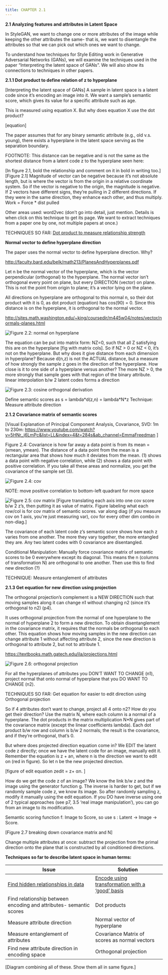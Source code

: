```yaml
---
title: CHAPTER 2.1
---
```

<script src="https://cdn.mathjax.org/mathjax/latest/MathJax.js?config=TeX-AMS-MML_HTMLorMML" type="text/javascript"></script>

**2.1 Analyzing features and attributes in Latent Space**

In StyleGAN, we want to change one or more attributes of the image while keeping the other attributes the same- that is, we want to disentangle the attributes so that we can pick out which ones we want to change.

To understand how techniques for Style Editing work in Generative Adversarial Networks (GANs), we will examine the techniques used in the paper “Interpreting the latent space of GANs”. We will also show its connections to techniques in other papers.

**2.1.1 Dot product to define relation of z to hyperplane**

[Interpreting the latent space of GANs] A sample in latent space is a latent code since it’s encoding an image into it. We want a sample’s semantic score, which gives its value for a specific attribute such as age.

This is measured using equation X. But why does equation X use the dot product?

[equation]

The paper assumes that for any binary semantic attribute (e.g., old v.s. young), there exists a hyperplane in the latent space serving as the separation boundary.

FOOTNOTE: This distance can be negative and is not the same as the shortest distance from a latent code z to the hyperplane seen here:

<!---
Recall in (ch9, 3b1br) that vector multiplication is a projection onto the 1D number line, which is why it’s a scalar. Duality between dot product with a vector and getting a scalar
https://www.youtube.com/watch?v=KDHuWxy53uM&feature=youtu.be&ab_channel=KhanAcademy
Dot product is the amount of one vector goes in the direction of another. 
--->

[In figure 2.1, bold the relationship and comment on it in bold in writing too.]
[Figure 2.1] Magnitude of vector can be negative because it’s not absolute length, but is where the vector is from the origin in a relative coordinate system. So if the vector is negative to the origin, the magnitude is negative. If 2 vectors have different signs, they’re pulling in 2 different directions. If they were in the same direction, they enhance each other, and thus multiply. Work = Force \* dist pulled

Other areas used: word2vec (don’t go into detail, just mention. Details is when click on this technique to get its page. We want to extract techniques from a paper one by one, not multiple papers at once.)

TECHNIQUES SO FAR: [Dot product to measure relationship strength](techniques/technique_template.md)

**Normal vector to define hyperplane direction**

The paper uses the normal vector to define hyperplane direction. Why?

http://faculty.bard.edu/belk/math213/PlanesAndHyperplanes.pdf

Let n be the normal vector of the hyperplane, which is the vector perpendicular (orthogonal) to the hyperplane. The normal vector isn’t orthogonal every point on plane, but every DIRECTION (vector) on plane. This is not the point from origin to plane; it’s a vector lying on the plane.

All directions on hyperplane are orthogonal to this normal n, so their dot product with it is 0, as dot product (equation) has cos(90) = 0. Since this distance is on the hyperplane, it is orthogonal to the normal vector. 

http://sites.math.washington.edu/~king/coursedir/m445w04/notes/vector/normals-planes.html

![Figure 2.2: normal on hyperplane](/images/figure2.2.png)

The equation can be put into matrix form: NZ=0, such that all Z satisfying this are on the hyperplane [fig with matrix cols]. So if NZ > 0 or NZ < 0, it’s not on the hyperplane. 
But why does it give distance from each dimension in hyperplane? Because d(n,z) is not the ACTUAL distance, but a measure of how strongly the sample z goes in the direction of the hyperplane. How close is it to one side of a hyperplane versus another? The more NZ > 0, the more strongly that sample goes with that region of the binary attribute. 
linear interpolation b/w 2 latent codes forms a direction

![Figure 2.3: cosine orthogonal derivation](/images/figure2.3.png)

Define semantic scores as s = lambda\*d(z,n) = lambda\*N\*z
Technique: Measure attribute direction

**2.1.2 Covariance matrix of semantic scores**

[Visual Explanation of Principal Component Analysis, Covariance, SVD: 1m to 230m:
https://www.youtube.com/watch?v=5HNr_j6LmPc&list=LL&index=4&t=284s&ab_channel=EmmaFreedman ]

Figure 2.4: Covariance is how far away a data point is from its mean = (xmean, ymean). The distance of a data point from the mean is a rectangular area that shows how much it deviates from the mean. (1) shows a data point with negative correlation, while (2) shows a data point with positive correlation. If you take all these areas and normalize, you get the covariance of the sample set (3). 

![Figure 2.4: cov](/images/figure2.4.png)

NOTE: move positive correlation to bottom-left quadrant for more space

![Figure 2.5: cov matrix](/images/figure2.5.png)
[Figure translating each axis into one cov score b/w 2 z’s, then putting it as value of matrix. Figure labeling what each row/col is for cov matrix of semantic scores. var along diag (if you measure cov on 1 axis, you're just measuring var), cov for every other dim combo in non-diag.]

The covariance of each latent code z’s semantic score shows how each z varies from one another. The more they vary together, the more entangled they are. Any two latent codes with 0 covariance are disentangled.

Conditional Manipulation: Manually force covariance matrix of semantic scores to be 0 everywhere except its diagonal. This means the n (columns of transformation N) are orthogonal to one another. Then use this to find new direction (?)

TECHNIQUE: Measure entanglement of attributes

**2.1.3 Get equation for new direction using projection**

The orthogonal projection’s complement is a NEW DIRECTION such that moving samples along it can change n1 without changing n2 (since it’s orthogonal to n2) (p4).

It uses orthogonal projection from the normal of one hyperplane to the normal of hyperplane 2 to form a new direction. To obtain disentanglement in the covariance matrix, it requires that the normals be orthogonal to each other. This equation shows how moving samples in the new direction can change attribute 1 without affecting attribute 2, since the new direction is orthogonal to attribute 2, but not to attribute 1.

https://textbooks.math.gatech.edu/ila/projections.html

![Figure 2.6: orthogonal projection](/images/figure2.6.png)

For all the hyperplanes of attributes you DON’T WANT TO CHANGE (n1), project normal that onto normal of hyperplane that you DO WANT TO CHANGE (n2).

TECHNIQUES SO FAR: Get equation for easier to edit direction using Orthogonal projection 

So if 4 attributes don’t want to change, project all 4 onto n2? How do you get their direction? Use the matrix N, where each column is a normal of a hyperplane. The dot products in the matrix multiplication N\*N gives part of the covariance matrix (except the linear coefficients lambda). Each dot product b/w row and column is b/w 2 normals; the result is the covariance, and if they’re orthogonal, that’s 0.

But where does projected direction equation come in? We EDIT the latent code z directly; once we have the latent code for an image, manually edit it. Remember the equation is z + an, where n is the direction we want to edit on (red in figure). So let n be the new projected direction.

[figure of edit equation  zedit = z+ αn. ]

How do we get the code z of an image? We know the link b/w z and the image using the generator function g. The inverse is harder to get, but if we randomly sample code z, we know its image. So after randomly sampling z, modify it manually using the edit equation. If you DO have inverse using one of 2 typical approaches (see p7, 3.5 ‘real image manipulation’), you can go from an image to its modification.

Semantic scoring function f: Image to Score, so use s : Latent → Image → Score. 

[Figure 2.7 breaking down covariance matrix and N]

Change multiple attributes at once: subtract the projection from the primal direction onto the plane that is constructed by all conditioned directions. 


**Techniques so far to describe latent space in human terms:**
    
| Issue       | Solution |
| ----------- | ----------- |
| [Find hidden relationships in data](issue_solns/issuesoln_template.md) | [Encode using transformation with a ‘good’ basis](techniques/technique_template.md) |
| Find relationship between encoding and attributes- semantic scores | Dot products |
|  Measure attribute direction | Normal vector of hyperplane |
| Measure entanglement of attributes | Covariance Matrix of scores as normal vectors |
| Find new attribute direction in encoding space | Orthogonal projection |

[Diagram combining all of these. Show them all in same figure.]